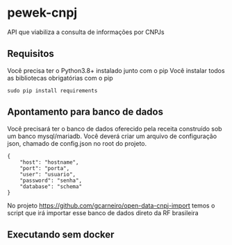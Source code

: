 # pewek-cnpj
API que viabiliza a consulta de informações por CNPJs

## Requisitos
Você precisa ter o Python3.8+ instalado junto com o pip
Você instalar todos as bibliotecas obrigatórias com o pip
```
sudo pip install requirements
```

## Apontamento para banco de dados
Você precisará ter o banco de dados oferecido pela receita construído sob um banco mysql/mariadb. Você deverá criar um arquivo de configuração json, chamado de config.json no root do projeto.

```
{
    "host": "hostname",     
	"port": "porta",     
	"user": "usuario",     
	"password": "senha", 
	"database": "schema"
}
```

No projeto https://github.com/gcarneiro/open-data-cnpj-import temos o script que irá importar esse banco de dados direto da RF brasileira

## Executando sem docker


